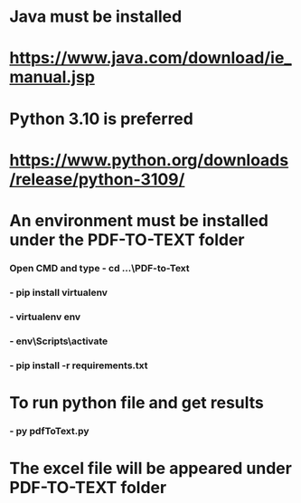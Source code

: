 # Java must be installed
# https://www.java.com/download/ie_manual.jsp

# Python 3.10 is preferred
# https://www.python.org/downloads/release/python-3109/


# An environment must be installed under the PDF-TO-TEXT folder 
### Open CMD and type - cd ...\PDF-to-Text
### - pip install virtualenv
### - virtualenv env
### - env\Scripts\activate
### - pip install -r requirements.txt


# To run python file and get results
### - py pdfToText.py

# The excel file will be appeared under PDF-TO-TEXT folder